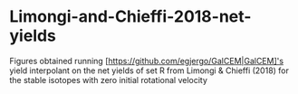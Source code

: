 # Limongi-and-Chieffi-2018-net-yields
Figures obtained running [https://github.com/egjergo/GalCEM|GalCEM]'s yield interpolant on the net yields of set R from Limongi & Chieffi (2018) for the stable isotopes with zero initial rotational velocity
